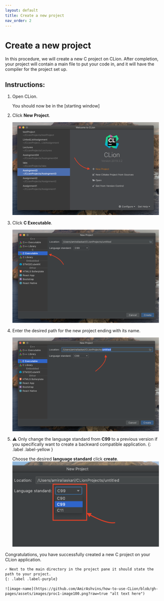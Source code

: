 ```yaml
---
layout: default
title: Create a new project
nav_order: 2
---
```

# Create a new project

In this procedure, we will create a new C project on CLion. After completion, your project will contain a main file to put your code in, and it will have the compiler for the project set up.

## Instructions:

1. Open CLion.

   You should now be in the [starting window]

2. Click **New Project**.

    ![Starting-window-point](https://github.com/AmirAshvins/how-to-use-CLion/blob/gh-pages/assets/images/proc1-image1.png?raw=true "Starting window")

3. Click **C Executable**.

    ![right-click-on-project-directory](https://github.com/AmirAshvins/how-to-use-CLion/blob/gh-pages/assets/images/proc1-image2.png?raw=true "Right click on project directory")

4. Enter the desired path for the new project ending with its name.

    ![project-path-selection-screen](https://github.com/AmirAshvins/how-to-use-CLion/blob/gh-pages/assets/images/proc1-image3.png?raw=true "Project path selection screen")

5. ⚠ Only change the language standard from **C99** to a previous version if you specifically want to create a backward compatible application.
    {: .label .label-yellow }

    Choose the desired **language standard** click **create**.
    ![project-path-selection-screen](https://github.com/AmirAshvins/how-to-use-CLion/blob/gh-pages/assets/images/proc1-image4.png?raw=true "Project path selection screen. Emphasis on language standard")

Congratulations, you have successfully created a new C project on your CLion application.

    ✓ Next to the main directory in the project pane it should state the path to your project.
    {: .label .label-purple}

    ![image-name](https://github.com/AmirAshvins/how-to-use-CLion/blob/gh-pages/assets/images/proc1-image100.png?raw=true "alt text here")

